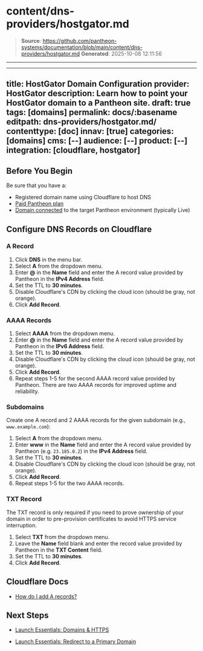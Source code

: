 # content/dns-providers/hostgator.md

> **Source**: https://github.com/pantheon-systems/documentation/blob/main/content/dns-providers/hostgator.md
> **Generated**: 2025-10-08 12:11:56

---

---
title: HostGator Domain Configuration
provider: HostGator
description: Learn how to point your HostGator domain to a Pantheon site.
draft: true
tags: [domains]
permalink: docs/:basename
editpath: dns-providers/hostgator.md/
contenttype: [doc]
innav: [true]
categories: [domains]
cms: [--]
audience: [--]
product: [--]
integration: [cloudflare, hostgator]
---
## Before You Begin
Be sure that you have a:

- Registered domain name using Cloudflare to host DNS
- [Paid Pantheon plan](/guides/launch/plans)
- [Domain connected](/guides/launch/domains) to the target Pantheon environment (typically Live)

## Configure DNS Records on Cloudflare

### A Record
1. Click **DNS** in the menu bar.
2. Select **A** from the dropdown menu.
4. Enter **@** in the **Name** field and enter the A record value provided by Pantheon in the **IPv4 Address** field.
5. Set the TTL to **30 minutes**.
6. Disable Cloudflare's CDN by clicking the cloud icon (should be gray, not orange).
6. Click **Add Record**.

### AAAA Records
1. Select **AAAA** from the dropdown menu.
2. Enter **@** in the **Name** field and enter the A record value provided by Pantheon in the **IPv6 Address** field.
3. Set the TTL to **30 minutes**.
4. Disable Cloudflare's CDN by clicking the cloud icon (should be gray, not orange).
5. Click **Add Record**.
6. Repeat steps 1-5 for the second AAAA record value provided by Pantheon. There are two AAAA records for improved uptime and reliability.

### Subdomains
Create one A record and 2 AAAA records for the given subdomain (e.g., `www.example.com`):

1. Select **A** from the dropdown menu.
2. Enter **www** in the **Name** field and enter the A record value provided by Pantheon (e.g. `23.185.0.2`) in the **IPv4 Address** field.
3. Set the TTL to **30 minutes**.
4. Disable Cloudflare's CDN by clicking the cloud icon (should be gray, not orange).
5. Click **Add Record**.
6. Repeat steps 1-5 for the two AAAA records.

### TXT Record
The TXT record is only required if you need to prove ownership of your domain in order to pre-provision certificates to avoid HTTPS service interruption.

1. Select **TXT** from the dropdown menu.
2. Leave the **Name** field blank and enter the record value provided by Pantheon in the **TXT Content** field.
3. Set the TTL to **30 minutes**.
4. Click **Add Record**.


## Cloudflare Docs

* [How do I add A records?](https://support.cloudflare.com/hc/en-us/articles/200169096-How-do-I-add-A-records-)

## Next Steps

* [Launch Essentials: Domains & HTTPS](/guides/launch/domains)

* [Launch Essentials: Redirect to a Primary Domain](/guides/launch/redirects)
